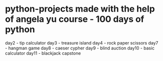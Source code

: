 # python-projects made with the help of angela yu course - 100 days of python
day2 - tip calculator
day3 - treasure island
day4 - rock paper scissors
day7 - hangman game
day8 - caeser cypher
day9 - blind auction
day10 - basic calculator
day11 - blackjack capstone

